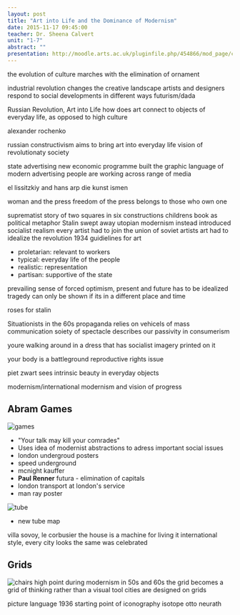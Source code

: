 ```yaml
---
layout: post
title: "Art into Life and the Dominance of Modernism"
date: 2015-11-17 09:45:00
teacher: Dr. Sheena Calvert
unit: "1-7"
abstract: ""
presentation: http://moodle.arts.ac.uk/pluginfile.php/454866/mod_page/content/31/Unit%201%20Lecture%2C%20November%2024th.pdf
---
```


the evolution of culture marches with the elimination of ornament

industrial revolution changes the creative landscape
artists and designers respond to social developments in different ways
futurism/dada

Russian Revolution, Art into Life
how does art connect to objects of everyday life, as opposed to high culture

alexander rochenko

russian constructivism aims to bring art into everyday life
vision of revolutionaty society

state advertising
new economic programme
built the graphic language of modern advertising
people are working across range of media

el lissitzkiy and hans arp
die kunst ismen

woman and the press
freedom of the press belongs to those who own one

suprematist story of two squares in six constructions
childrens book as political metaphor
Stalin swept away utopian modernism
instead introduced socialist realism
every artist had to join the union of soviet artists
art had to idealize the revolution
1934 guidielines for art

- proletarian: relevant to workers
- typical: everyday life of the people
- realistic: representation
- partisan: supportive of the state

prevailing sense of forced optimism, present and future has to be idealized
tragedy can only be shown if its in a different place and time

roses for stalin

Situationists in the 60s
propaganda relies on vehicels of mass communication
soiety of spectacle
describes our passivity in consumerism

youre walking around in a dress that has socialist imagery printed on it

your body is a battleground
reproductive rights issue

piet zwart
sees intrinsic beauty in everyday objects

modernism/international modernism and vision of progress

## Abram Games

![games](http://www.nationalarchives.gov.uk/theartofwar/img/pics/works/INF3_0116.jpg)

- "Your talk may kill your comrades"
- Uses idea of modernist abstractions to adress important social issues
- london undergroud posters
- speed underground
- mcnight kauffer
- **Paul Renner** futura - elimination of capitals
- london transport at london's service
- man ray poster

![tube](http://www.bbc.co.uk/london/travel/downloads/tube_map.gif)

- new tube map

villa sovoy, le corbusier
the house is a machine for living it
international style, every city looks the same was celebrated

## Grids

![chairs](http://newsup.justeasy.cn/eWebEditor/uploadfile/2014/12/20141223140251611019.jpg)
high point during modernism in 50s and 60s
the grid becomes a grid of thinking rather than a visual tool
cities are designed on grids

picture language 1936
starting point of iconography
isotope otto neurath
